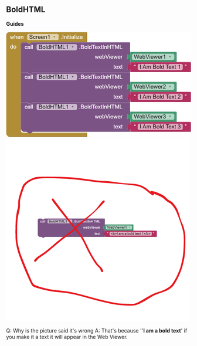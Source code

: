 ## BoldHTML

**Guides**

<img src="https://raw.githubusercontent.com/bextdev797/BoldHTML-AI2/main/assets/Bold-Text-Blocks-HTML.png" alt="Blocks">

<img src="https://raw.githubusercontent.com/bextdev797/BoldHTML-AI2/main/assets/bold%20text%20html%20block%20wrong.png" alt="Wrong Way to do this">

Q: Why is the picture said it's wrong
A: That's because ''<b>I am a bold text</b>' if you make it a text it will appear in the Web Viewer.
